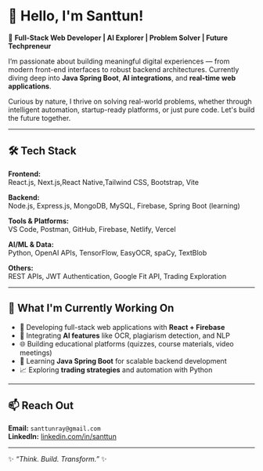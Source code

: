 # 👋 Hello, I'm Santtun!

🚀 **Full-Stack Web Developer | AI Explorer | Problem Solver | Future Techpreneur**

I’m passionate about building meaningful digital experiences — from modern front-end interfaces to robust backend architectures. Currently diving deep into **Java Spring Boot**, **AI integrations**, and **real-time web applications**.

Curious by nature, I thrive on solving real-world problems, whether through intelligent automation, startup-ready platforms, or just pure code. Let's build the future together.

---

## 🛠️ Tech Stack

**Frontend:**  
React.js, Next.js,React Native,Tailwind CSS, Bootstrap, Vite

**Backend:**  
Node.js, Express.js, MongoDB, MySQL, Firebase, Spring Boot (learning)

**Tools & Platforms:**  
VS Code, Postman, GitHub, Firebase, Netlify, Vercel

**AI/ML & Data:**  
Python, OpenAI APIs, TensorFlow, EasyOCR, spaCy, TextBlob

**Others:**  
REST APIs, JWT Authentication, Google Fit API, Trading Exploration

---

## 📌 What I'm Currently Working On

- 🔧 Developing full-stack web applications with **React + Firebase**
- 🤖 Integrating **AI features** like OCR, plagiarism detection, and NLP
- 🌐 Building educational platforms (quizzes, course materials, video meetings)
- 🧠 Learning **Java Spring Boot** for scalable backend development
- 📈 Exploring **trading strategies** and automation with Python

---

## 📫 Reach Out

**Email:** `santtunray@gmail.com`  
**LinkedIn:** [linkedin.com/in/santtun]([https://www.linkedin.com/in/santtun-ray-9bb121289])    

---

✨ *“Think. Build. Transform.”* ✨  
